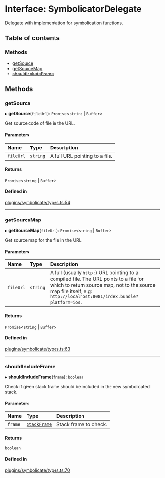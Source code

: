 # Interface: SymbolicatorDelegate

Delegate with implementation for symbolication functions.

## Table of contents

### Methods

- [getSource](./SymbolicatorDelegate.md#getsource)
- [getSourceMap](./SymbolicatorDelegate.md#getsourcemap)
- [shouldIncludeFrame](./SymbolicatorDelegate.md#shouldincludeframe)

## Methods

### getSource

▸ **getSource**(`fileUrl`): `Promise`<`string` \| `Buffer`\>

Get source code of file in the URL.

#### Parameters

| Name | Type | Description |
| :------ | :------ | :------ |
| `fileUrl` | `string` | A full URL pointing to a file. |

#### Returns

`Promise`<`string` \| `Buffer`\>

#### Defined in

[plugins/symbolicate/types.ts:54](https://github.com/callstack/repack/blob/1d9a1bb/packages/dev-server/src/plugins/symbolicate/types.ts#L54)

___

### getSourceMap

▸ **getSourceMap**(`fileUrl`): `Promise`<`string` \| `Buffer`\>

Get source map for the file in the URL.

#### Parameters

| Name | Type | Description |
| :------ | :------ | :------ |
| `fileUrl` | `string` | A full (usually `http:`) URL pointing to a compiled file. The URL points to a file for which to return source map, not to the source map file itself, e.g: `http://localhost:8081/index.bundle?platform=ios`. |

#### Returns

`Promise`<`string` \| `Buffer`\>

#### Defined in

[plugins/symbolicate/types.ts:63](https://github.com/callstack/repack/blob/1d9a1bb/packages/dev-server/src/plugins/symbolicate/types.ts#L63)

___

### shouldIncludeFrame

▸ **shouldIncludeFrame**(`frame`): `boolean`

Check if given stack frame should be included in the new symbolicated stack.

#### Parameters

| Name | Type | Description |
| :------ | :------ | :------ |
| `frame` | [`StackFrame`](./StackFrame.md) | Stack frame to check. |

#### Returns

`boolean`

#### Defined in

[plugins/symbolicate/types.ts:70](https://github.com/callstack/repack/blob/1d9a1bb/packages/dev-server/src/plugins/symbolicate/types.ts#L70)

